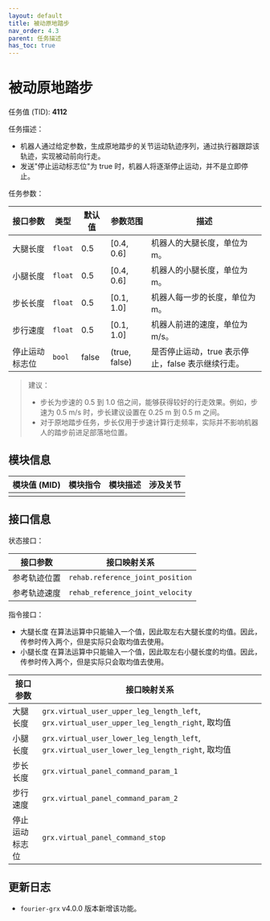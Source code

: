 ```yaml
---
layout: default
title: 被动原地踏步
nav_order: 4.3
parent: 任务描述
has_toc: true
---
```


# 被动原地踏步

任务值 (TID): **4112**

任务描述：

- 机器人通过给定参数，生成原地踏步的关节运动轨迹序列，通过执行器跟踪该轨迹，实现被动前向行走。
- 发送"停止运动标志位"为 true 时，机器人将逐渐停止运动，并不是立即停止。

任务参数：

| 接口参数    | 类型      | 默认值   | 参数范围          | 描述                             |
|---------|---------|-------|---------------|--------------------------------|
| 大腿长度    | `float` | 0.5   | [0.4, 0.6]    | 机器人的大腿长度，单位为 m。                |
| 小腿长度    | `float` | 0.5   | [0.4, 0.6]    | 机器人的小腿长度，单位为 m。                |
| 步长长度    | `float` | 0.5   | [0.1, 1.0]    | 机器人每一步的长度，单位为 m。               |
| 步行速度    | `float` | 0.5   | [0.1, 1.0]    | 机器人前进的速度，单位为 m/s。              |
| 停止运动标志位 | `bool`  | false | (true, false) | 是否停止运动，true 表示停止，false 表示继续行走。 |

> 建议：
> - 步长为步速的 0.5 到 1.0 倍之间，能够获得较好的行走效果。例如，步速为 0.5 m/s 时，步长建议设置在 0.25 m 到 0.5 m 之间。
> - 对于原地踏步任务，步长仅用于步速计算行走频率，实际并不影响机器人的踏步前进足部落地位置。

## 模块信息

| 模块值 (MID) | 模块指令 | 模块描述 | 涉及关节 |
|-----------|------|------|------|
|           |      |      |

## 接口信息

状态接口：

| 接口参数   | 接口映射关系                           | 
|--------|----------------------------------|
| 参考轨迹位置 | `rehab.reference_joint_position` |
| 参考轨迹速度 | `rehab_reference_joint_velocity` |

指令接口：

- 大腿长度 在算法运算中只能输入一个值，因此取左右大腿长度的均值。因此，传参时传入两个，但是实际只会取均值去使用。
- 小腿长度 在算法运算中只能输入一个值，因此取左右小腿长度的均值。因此，传参时传入两个，但是实际只会取均值去使用。

| 接口参数    | 接口映射关系                                                                                   |
|---------|------------------------------------------------------------------------------------------|
| 大腿长度    | `grx.virtual_user_upper_leg_length_left`, `grx.virtual_user_upper_leg_length_right`, 取均值 |
| 小腿长度    | `grx.virtual_user_lower_leg_length_left`, `grx.virtual_user_lower_leg_length_right`, 取均值 |
| 步长长度    | `grx.virtual_panel_command_param_1`                                                      |
| 步行速度    | `grx.virtual_panel_command_param_2`                                                      |
| 停止运动标志位 | `grx.virtual_panel_command_stop`                                                         |

## 更新日志

- `fourier-grx` v4.0.0 版本新增该功能。